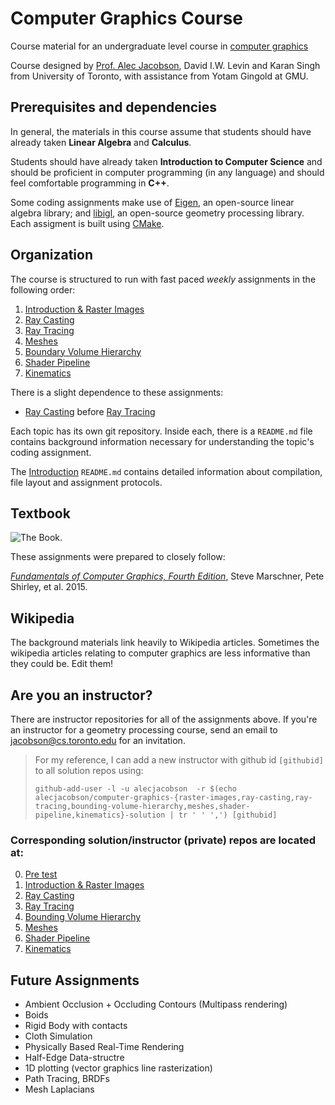 # Computer Graphics Course

Course material for an undergraduate level course in [computer
graphics](https://en.wikipedia.org/wiki/Computer_graphics)

Course designed by [Prof. Alec Jacobson](http://www.cs.toronto.edu/~jacobson/),
David I.W. Levin and Karan Singh from University of Toronto, with assistance
from Yotam Gingold at GMU.

## Prerequisites and dependencies

In general, the materials in this course assume that students should have
already taken **Linear Algebra** and **Calculus**.

Students should have already taken **Introduction to Computer Science** and should
be proficient in computer programming (in any language) and should feel
comfortable programming in **C++**. 

Some coding assignments make use of
[Eigen](https://en.wikipedia.org/wiki/Eigen_(C%2B%2B_library)), an open-source
linear algebra library; and [libigl](http://libigl.github.io/libigl/), an
open-source geometry processing library.  Each assigment is built using
[CMake](https://en.wikipedia.org/wiki/CMake).

## Organization

The course is structured to run with fast paced _weekly_ assignments in the
following order:

  1. [Introduction & Raster Images](https://github.com/alecjacobson/computer-graphics-raster-images)
  2. [Ray Casting](https://github.com/alecjacobson/computer-graphics-ray-casting)
  3. [Ray Tracing](https://github.com/alecjacobson/computer-graphics-ray-tracing)
  4. [Meshes](https://github.com/alecjacobson/computer-graphics-meshes)
  5. [Boundary Volume Hierarchy](https://github.com/alecjacobson/computer-graphics-boundary-volume-hierarchy)
  6. [Shader Pipeline](https://github.com/alecjacobson/computer-graphics-shader-pipeline)
  7. [Kinematics](https://github.com/alecjacobson/computer-graphics-kinematics)

There is a slight dependence to these assignments:

  - [Ray Casting](https://github.com/alecjacobson/computer-graphics-ray-casting)
    before [Ray
    Tracing](https://github.com/alecjacobson/computer-graphics-ray-tracing)

Each topic has its own git repository. Inside each, there is a `README.md` file
contains background information necessary for understanding the topic's coding
assignment. 

The
[Introduction](https://github.com/alecjacobson/computer-graphics-raster-images)
`README.md` contains detailed information about compilation, file layout and
assignment protocols. 

## Textbook

![The Book.](https://www.cs.cornell.edu/~srm/fcg4/K22616_cover-300.jpg)

These assignments were prepared to closely follow:

[_Fundamentals of Computer Graphics, Fourth
Edition_](https://www.cs.cornell.edu/~srm/fcg4/), Steve Marschner, Pete Shirley,
et al. 2015.

## Wikipedia

The background materials link heavily to Wikipedia articles. Sometimes the
wikipedia articles relating to computer graphics are less informative than they
could be. Edit them!

## Are you an instructor?

There are instructor repositories for all of the assignments above. If you're an
instructor for a geometry processing course, send an email to
jacobson@cs.toronto.edu for an invitation.

> For my reference, I can add a new instructor with github id `[githubid]` to all solution repos using:
>
> ```
> github-add-user -l -u alecjacobson  -r $(echo alecjacobson/computer-graphics-{raster-images,ray-casting,ray-tracing,bounding-volume-hierarchy,meshes,shader-pipeline,kinematics}-solution | tr ' ' ',') [githubid]
> ```

### Corresponding solution/instructor (private) repos are located at:

  0. [Pre test](https://github.com/alecjacobson/computer-graphics-pre-test)
  1. [Introduction & Raster Images](https://github.com/alecjacobson/computer-graphics-raster-images-solution)
  2. [Ray Casting](https://github.com/alecjacobson/computer-graphics-ray-casting-solution)
  3. [Ray Tracing](https://github.com/alecjacobson/computer-graphics-ray-tracing-solution)
  4. [Bounding Volume Hierarchy](https://github.com/alecjacobson/computer-graphics-bounding-volume-hierarchy-solution)
  5. [Meshes](https://github.com/alecjacobson/computer-graphics-meshes-solution)
  6. [Shader Pipeline](https://github.com/alecjacobson/computer-graphics-shader-pipeline-solution)
  7. [Kinematics](https://github.com/alecjacobson/computer-graphics-kinematics-solution)

## Future Assignments

 - Ambient Occlusion + Occluding Contours (Multipass rendering)
 - Boids
 - Rigid Body with contacts
 - Cloth Simulation
 - Physically Based Real-Time Rendering
 - Half-Edge Data-structre 
 - 1D plotting (vector graphics line rasterization)
 - Path Tracing, BRDFs
 - Mesh Laplacians 
